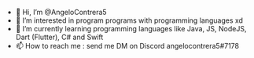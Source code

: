 - 👋 Hi, I’m @AngeloContrera5
- 👀 I’m interested in program programs with programming languages xd
- 🌱 I’m currently learning programming languages like Java, JS, NodeJS, Dart (Flutter), C# and Swift
- 📫 How to reach me : send me DM on Discord angelocontrera5#7178

<!---
AngeloContrera5/AngeloContrera5 is a ✨ special ✨ repository because its `README.md` (this file) appears on your GitHub profile.
You can click the Preview link to take a look at your changes.
--->
